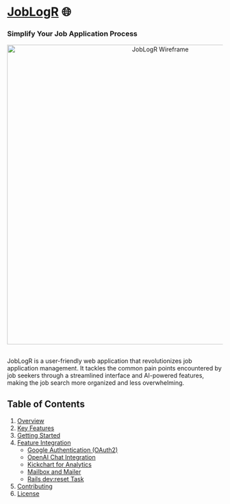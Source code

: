 # [JobLogR](https://www.joblogr.org/) 🌐
### Simplify Your Job Application Process
<p align="center" width="100%">
<img alt="JobLogR Wireframe" width="700px" src="https://github.com/andrewp8/jobLogR/assets/69804999/c2c00383-66d8-4c3f-b5bd-2fc591d9fa94" />
</p>

##
JobLogR is a user-friendly web application that revolutionizes job application management. It tackles the common pain points encountered by job seekers through a streamlined interface and AI-powered features, making the job search more organized and less overwhelming.

## Table of Contents

1. [Overview](#overview)
2. [Key Features](#key-features)
3. [Getting Started](#getting-started)
4. [Feature Integration](#feature-integration)
    - [Google Authentication (OAuth2)](#1-google-authentication-oauth2)
    - [OpenAI Chat Integration](#2-openai-chat-integration)
    - [Kickchart for Analytics](#3-kickchart-for-analytics)
    - [Mailbox and Mailer](#4-mailbox-and-mailer)
    - [Rails dev:reset Task](#5-rails-devreset-task)
5. [Contributing](#contributing)
6. [License](#license)
 